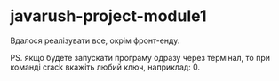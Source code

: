 # javarush-project-module1
Вдалося реалізувати все, окрім фронт-енду.

PS. якщо будете запускати програму одразу через термінал, то при команді crack вкажіть любий ключ, наприклад: 0. 
